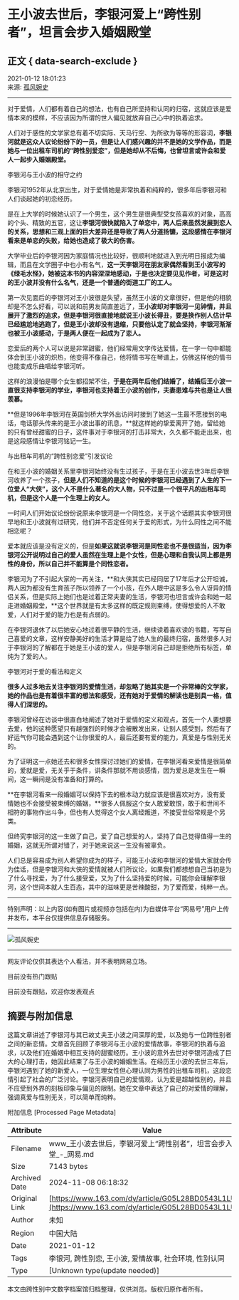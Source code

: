 # 王小波去世后，李银河爱上“跨性别者”，坦言会步入婚姻殿堂

## 正文 { data-search-exclude }


2021-01-12 18:01:23  
来源: [孤风婉史](https://www.163.com/dy/media/T1594461644249.html)

---

对于爱情，人们都有着自己的想法，也有自己所坚持和认同的归宿，这就应该是爱情本来的模样，不应该因为所谓的世人偏见就放弃自己心中的执着追求。

人们对于感性的文学家总有着不切实际、天马行空、为所欲为等等的形容词，**李银河就是这众人议论纷纷下的一员，但是让人们感兴趣的并不是她的文学作品，而是她与一位出租车司机的“跨性别爱恋”，但是她却从不后悔，也曾坦言或许会和爱人一起步入婚姻殿堂。**

李银河与王小波的相守之约

李银河1952年从北京出生，对于爱情她是非常执着和纯粹的，很多年后李银河和人们谈起她的初恋经历。

是在上大学的时候她认识了一个男生，这个男生是很典型受女孩喜欢的对象，高高的个头、精致的五官，这让**李银河很快就陷入了单恋中，两人后来虽然发展到恋人的关系，思想和三观上面的巨大差异还是导致了两人分道扬镳，这段感情在李银河看来是单恋的失败，给她也造成了极大的伤害。**

大学毕业后的李银河因为家庭情况也比较好，很顺利地就进入到光明日报成为编辑，而且在文学圈子中也小有名气，**这一天李银河在朋友家偶然看到王小波写的《绿毛水怪》，她被这本书的内容深深地感动，于是也决定要见见作者，可是这时的王小波并没有什么名气，还是一个普通的街道工厂的工人。**

第一次见面后的李银河对王小波很是失望，虽然王小波的文章很好，但是他的相貌却是不怎么好看，可以说和前男友简直差远了，**王小波却对李银河一见钟情，并且展开了激烈的追求，但是李银河很直接地就说王小波长得丑，要是换作别人估计早已经尴尬地逃跑了，但是王小波却没有退缩，只要他认定了就会坚持，李银河渐渐也被王小波感动，于是两人便在一起成为了恋人。**

恋爱后的两个人可以说是非常甜蜜，他们经常用文字传达爱情，在一字一句中都能体会到王小波的炽热，他变得不像自己，他将情书写在琴谱上，仿佛这样他的情书也能变成乐曲唱给李银河听。

这样的浪漫怕是哪个女生都招架不住，**于是在两年后他们结婚了，结婚后王小波一直很支持李银河的学业，李银河也支持着王小波的创作，夫妻患难与共也是让人很羡慕。**

**但是1996年李银河在英国剑桥大学外出访问时接到了她这一生最不愿接到的电话，电话那头传来的是王小波出事的讯息，**就这样她的挚爱离开了她，留给她的只有曾经甜蜜的日子，这件事对于李银河的打击非常大，久久都不能走出来，也是这段感情让李银河铭记一生。

与出租车司机的“跨性别恋爱”引发议论

在和王小波的婚姻关系里李银河始终没有生过孩子，于是在王小波去世3年后李银河收养了一个孩子，**但是人们不知道的是这个时候的李银河已经遇到了人生的下一位爱人“大侠”，这个人不是什么著名的大人物，只不过是一个很平凡的出租车司机，但是这个人是一个生理上的女人。**

一时间人们开始议论纷纷说原来李银河是一个同性恋，关于这个话题其实李银河很早地和王小波就有过研究，他们并不否定任何关于爱的形式，为什么同性之间不能相恋呢？

爱本就应该是没有定义的，但是**如果这就说李银河是同性恋也不是很适当，因为李银河公开说明过自己的爱人虽然在生理上是个女性，但是心理和自我认同上都是男性的身份，所以自己并不能算是个同性恋者。**

李银河为了不引起大家的一再关注，**和大侠其实已经同居了17年后才公开坦诚，两人因为都没有生育孩子所以领养了一个小孩，在外人眼中这是多么令人讶异的情侣关系，但是实际上她们也是过着正常夫妻的生活，李银河也坦言或许会和她一起走进婚姻殿堂，**这个世界就是有太多这样的既定规则束缚，使得想爱的人不敢爱，人们对于爱的能力也是有点弱的。

在李银河退休了以后她安心地过着很平静的生活，继续读着喜欢读的书籍，写写自己喜爱的文章，这样安静美好的生活才算是给了她人生的最终归宿，虽然很多人对于李银河的了解都在于她是王小波的爱人，但是李银河自己却是拒绝所有标签，单纯为了爱的人。

李银河对于爱的看法和定义

**很多人过多地去关注李银河的爱情生活，却忽略了她其实是一个非常棒的文学家，她的作品也是有着很丰富的想法和感受，还有她对于爱情的解读也是别具一格，值得人们深思的。**

李银河曾经在访谈中很直白地阐述了她对于爱情的定义和观点，首先一个人要想要去爱，他的这种愿望只有越强烈的时候才会被散发出来，让别人感受到，然后有了好运气你可能会遇到这个让你很爱的人，最后还要有爱的能力，真爱是与性别无关的。

为了证明这一点她还去和很多女性探讨过她们的爱情，在李银河看来爱情是很简单的，爱就是爱，无关乎于条件，讲条件那就不用谈感情，因为爱总是发生在一瞬间，这一瞬间是没有准备和打算的。

**在李银河看来一段婚姻可以保持下去的根本动力就应该是很喜欢对方，没有爱情她也不会接受被束缚的婚姻，**很多人佩服这个女人敢爱敢恨，敢于和世间不相符的事物作出斗争，但也有人觉得这个女人离经叛道，不接受世俗常规是个另类。

但终究李银河的这一生做了自己，爱了自己想爱的人，坚持了自己觉得值得一生的婚姻，这就无所谓对错了，对于她来说这一生没有被辜负。

人们总是容易成为别人希望你成为的样子，可能王小波和李银河的爱情大家就会传为佳话，但是李银河和大侠的爱情就被人们所议论，如果我们都想想自己当初是为了什么寻找爱，为了什么接受爱，又为了什么坚持爱的时候，可能你会理解李银河，这个世间本就人生百态，其中的滋味更是苦辣酸甜，为了爱而爱，纯粹一点。

---

特别声明：以上内容(如有图片或视频亦包括在内)为自媒体平台“网易号”用户上传并发布，本平台仅提供信息存储服务。

---

![孤风婉史](https://nimg.ws.126.net/?url=http://dingyue.ws.126.net/2020/0711/2dbcf929j00qdaueg000kc000ad00adm.jpg&thumbnail=160y160&quality=80&type=jpg)

---

网友评论仅供其表达个人看法，并不表明网易立场。

目前没有热门跟贴

目前没有跟贴，欢迎你发表观点

## 摘要与附加信息

<!-- tcd_abstract -->
这篇文章讲述了李银河与其已故丈夫王小波之间深厚的爱，以及她与一位跨性别者之间的新恋情。文章首先回顾了李银河与王小波的爱情故事，李银河的执着与追求，以及他们在婚姻中相互支持的甜蜜经历。王小波的意外去世对李银河造成了巨大的心理打击，她因此结束了与王小波的婚姻生活。在经历王小波的去世三年后，李银河遇到了她的新爱人，一位生理女性但心理认同为男性的出租车司机，这段恋情引起了社会的广泛讨论。李银河表明自己的爱情观，认为爱是超越性别的，并且不应受到外界的刻板印象与偏见的限制。她在文章中表达了自己的对爱情的理解，强调真爱与性别无关，可以简单而纯粹。
<!-- tcd_abstract_end -->

附加信息 [Processed Page Metadata]

| Attribute       | Value                                  |
|-----------------|----------------------------------------|
| Filename        | www_王小波去世后，李银河爱上“跨性别者”，坦言会步入婚姻殿堂_-_网易.md                             |
| Size            | 7143 bytes                           |
| Archived Date   | 2024-11-08 06:18:32                             |
| Original Link   | [https://www.163.com/dy/article/G05L28BD0543L1LU.html](https://www.163.com/dy/article/G05L28BD0543L1LU.html)                       |
| Author          | 未知                               |
| Region          | 中国大陆                               |
| Date            | 2021-01-12                                 |
| Tags            | 李银河, 跨性别恋, 王小波, 爱情故事, 社会环境, 性别认同                                 |
| Type            | [Unknown type(update needed)]                                 |
<!-- tcd_table_end -->

本文由跨性别中文数字档案馆归档整理，仅供浏览。版权归原作者所有。
